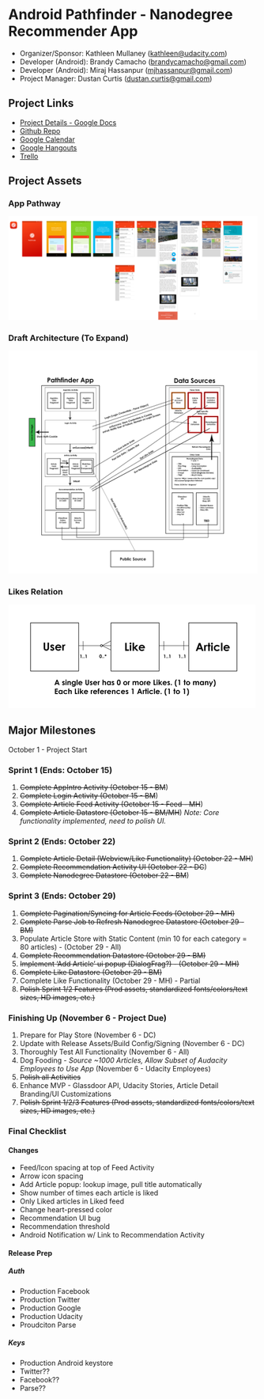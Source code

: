 # Android Pathfinder - Nanodegree Recommender App

- Organizer/Sponsor: Kathleen Mullaney (kathleen@udacity.com)
- Developer (Android): Brandy Camacho (brandycamacho@gmail.com)
- Developer (Android): Miraj Hassanpur (mjhassanpur@gmail.com)
- Project Manager: Dustan Curtis (dustan.curtis@gmail.com)

## Project Links
- [Project Details - Google Docs](https://docs.google.com/document/d/1Uby7aBzzPMurJwWqGz8a8yTZbI7Hq8voejFuOl25LrA/edit)
- [Github Repo](https://github.com/udacity/udacity-android-pathfinder)
- [Google Calendar](https://www.google.com/calendar/embed?src=inba908cb4u1aqvr727gplpnag%40group.calendar.google.com&ctz=America/Vancouver)
- [Google Hangouts](https://hangouts.google.com/hangouts/_/u5dhsdrvr2tgtzehfogded6of4a)
- [Trello](https://trello.com/b/DyS4zb4y)

## Project Assets
### App Pathway
![Transactions App Screenshot](assets/app-pathway.png)

### Draft Architecture (To Expand)
![Draft App Architecture](assets/app-detailed-architecture.png)

### Likes Relation
![Likes Relation](assets/likes-relation.png)

## Major Milestones
October 1 - Project Start

### Sprint 1 (Ends: October 15)
1. ~~Complete AppIntro Activity (October 15 - BM~~)
2. ~~Complete Login Activity (October 15 - BM~~)
3. ~~Complete Article Feed Activity (October 15 - Feed - MH~~)
4. ~~Complete Article Datastore (October 15 - BM/MH~~)
*Note: Core functionality implemented, need to polish UI.*

### Sprint 2 (Ends: October 22)
1. ~~Complete Article Detail (Webview/Like Functionality) (October 22 - MH~~)
2. ~~Complete Recommendation Activity UI (October 22 - DC~~)
3. ~~Complete Nanodegree Datastore (October 22 - BM~~)

### Sprint 3 (Ends: October 29)
1. ~~Complete Pagination/Syncing for Article Feeds (October 29 - MH)~~
2. ~~Complete Parse Job to Refresh Nanodegree Datastore (October 29 - BM)~~
3. Populate Article Store with Static Content (min 10 for each category = 80 articles) - (October 29 - All)
4. ~~Complete Recommendation Datastore (October 29 - BM)~~
5. ~~Implement ‘Add Article’ ui popup (DialogFrag?) - (October 29 - MH)~~
6. ~~Complete Like Datastore (October 29 - BM)~~
7. Complete Like Functionality (October 29 - MH) - Partial
8. ~~Polish Sprint 1/2 Features (Prod assets, standardized fonts/colors/text sizes, HD images, etc.)~~

### Finishing Up (November 6 - Project Due)
1. Prepare for Play Store (November 6 - DC)
2. Update with Release Assets/Build Config/Signing (November 6 - DC)
3. Thoroughly Test All Functionality (November 6 - All) 
4. Dog Fooding - *Source ~1000 Articles, Allow Subset of Audacity Employees to Use App* (November 6 - Udacity Employees)
5. ~~Polish all Activities~~
6. Enhance MVP - Glassdoor API, Udacity Stories, Article Detail Branding/UI Customizations
7. ~~Polish Sprint 1/2/3 Features (Prod assets, standardized fonts/colors/text sizes, HD images, etc.)~~

### Final Checklist

#### Changes
- Feed/Icon spacing at top of Feed Activity
- Arrow icon spacing
- Add Article popup: lookup image, pull title automatically
- Show number of times each article is liked
- Only Liked articles in Liked feed
- Change heart-pressed color
- Recommendation UI bug
- Recommendation threshold
- Android Notification w/ Link to Recommendation Activity

#### Release Prep
##### Auth
- Production Facebook
- Production Twitter
- Production Google
- Production Udacity
- Proudciton Parse

##### Keys
- Production Android keystore
- Twitter??
- Facebook??
- Parse??
